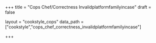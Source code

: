 +++
title = "Cops Chef/Correctness Invalidplatformfamilyincase"
draft = false

layout = "cookstyle_cops"
data_path = ["cookstyle","cops_chef_correctness_invalidplatformfamilyincase"]

+++

<!-- The content of this page is automatically generated from the
cops_chef_correctness_invalidplatformfamilyincase.yml file in github.com/chef/cookstyle/docs-chef-io/data/cookstyle. -->
